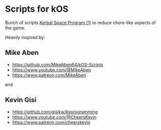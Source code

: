 Scripts for kOS
===============

Bunch of scripts [Kerbal Space Program (1)](https://www.kerbalspaceprogram.com/) to reduce chore-like aspects of the game.

Heavily inspired by:

Mike Aben
---------

- https://github.com/MikeAben64/kOS-Scripts
- https://www.youtube.com/@MikeAben
- https://www.patreon.com/MikeAben

and

Kevin Gisi
----------

- https://github.com/gisikw/ksprogramming
- https://www.youtube.com/@CheersKevin
- https://www.patreon.com/cheerskevin
